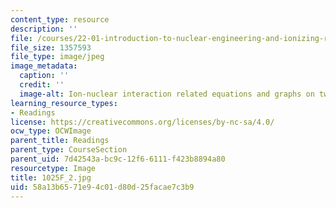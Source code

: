 ```yaml
---
content_type: resource
description: ''
file: /courses/22-01-introduction-to-nuclear-engineering-and-ionizing-radiation-fall-2016/58a13b6571e94c01d80d25facae7c3b9_1025F_2.jpg
file_size: 1357593
file_type: image/jpeg
image_metadata:
  caption: ''
  credit: ''
  image-alt: Ion-nuclear interaction related equations and graphs on two blackboards.
learning_resource_types:
- Readings
license: https://creativecommons.org/licenses/by-nc-sa/4.0/
ocw_type: OCWImage
parent_title: Readings
parent_type: CourseSection
parent_uid: 7d42543a-bc9c-12f6-6111-f423b8894a80
resourcetype: Image
title: 1025F_2.jpg
uid: 58a13b65-71e9-4c01-d80d-25facae7c3b9
---
```

